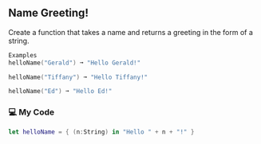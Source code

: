 ## Name Greeting!

Create a function that takes a name and returns a greeting in the form of a string.
```swift
Examples
helloName("Gerald") ➞ "Hello Gerald!"

helloName("Tiffany") ➞ "Hello Tiffany!"

helloName("Ed") ➞ "Hello Ed!"
```
### 💻 My Code
```swift
let helloName = { (n:String) in "Hello " + n + "!" }
```
